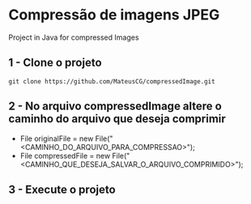 # Compressão de imagens JPEG
Project in Java for compressed Images

## 1 - Clone o projeto
  `git clone https://github.com/MateusCG/compressedImage.git`

## 2 - No arquivo compressedImage altere o caminho do arquivo que deseja comprimir

  * File originalFile = new File("<CAMINHO_DO_ARQUIVO_PARA_COMPRESSAO>");
  * File compressedFile = new File("<CAMINHO_QUE_DESEJA_SALVAR_O_ARQUIVO_COMPRIMIDO>");
  

## 3 - Execute o projeto
